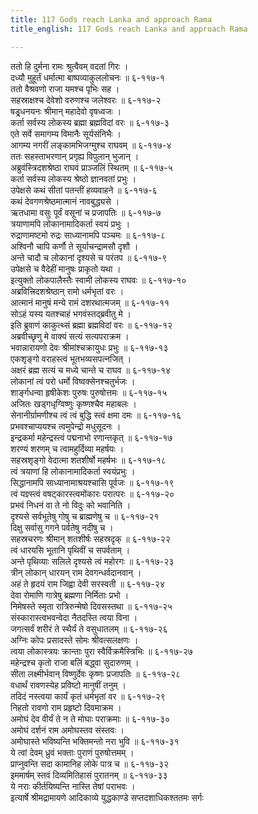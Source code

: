 ```yaml
---
title: 117 Gods reach Lanka and approach Rama
title_english: 117 Gods reach Lanka and approach Rama

---
```

ततो हि दुर्मना रामः श्रुत्वैवम् वदतां गिरः ।  
दध्यौ मुहूर्तं धर्मात्मा बाष्पव्याकुललोचनः ॥ ६-११७-१  
ततो वैश्रवणो राजा यमश्च पृभिः सह ।  
सहस्राक्षश्च देवेशो वरुणश्च जलेश्वरः ॥ ६-११७-२  
षड्र्धनयनः श्रीमान् महादेवो वृषध्वजः ।  
कर्ता सर्वस्य लोकस्य ब्रह्मा ब्रह्मविदां वरः ॥ ६-११७-३  
एते सर्वे समागम्य विमानैः सूर्यसंनिभैः ।  
आगम्य नगरीं लङ्कामभिजग्मुश्च राघवम् ॥ ६-११७-४  
ततः सहस्ताभरणान् प्रगृह्य विपुलान् भुजान् ।  
अब्रुवंस्त्रिदशश्रेष्ठा राघवं प्राञ्जलिं स्थितम् ॥ ६-११७-५  
कर्ता सर्वस्य लोकस्य श्रेष्ठो ज्ञानवतां प्रभुः ।  
उपेक्षसे कथं सीतां पतन्तीं हव्यवाहने ॥ ६-११७-६  
कथं देवगणश्रेष्ठमात्मानं नावबुद्ध्यसे ।  
ऋतधामा वसुः पूर्वं वसूनां च प्रजापतिः ॥ ६-११७-७  
त्रयाणामपि लोकानामादिकर्ता स्वयं प्रभुः ।  
रुद्राणामष्टमो रुद्रः साध्यानामपि पञ्चमः ॥ ६-११७-८  
अश्विनौ चापि कर्णौ ते सूर्याचन्द्रामसौ दृशौ ।  
अन्ते चादौ च लोकानां दृश्यसे च परंतप ॥ ६-११७-९  
उपेक्षसे च वैदेहीं मानुषः प्राकृतो यथा ।  
इत्युक्तो लोकपालैस्तैः स्वामी लोकस्य राघवः ॥ ६-११७-१०  
अब्रवित्त्रिदशश्रेष्ठान् रामो धर्मभृतां वरः ।  
आत्मानं मानुषं मन्ये रामं दशरथात्मजम् ॥ ६-११७-११  
सोऽहं यस्य यतश्चाहं भगवंस्तद्ब्रवीतु मे ।  
इति ब्रुवाणं काकुत्थ्सं ब्रह्मा ब्रह्मविदां वरः ॥ ६-११७-१२  
अब्रवीच्छृणु मे वाक्यं सत्यं सत्यपराक्रम ।  
भवान्नारायणो देवः श्रीमांश्चक्रायुधः प्रभुः ॥ ६-११७-१३  
एकशृङ्गो वराहस्त्वं भूतभव्यसपत्नजित् ।  
अक्षरं ब्रह्म सत्यं च मध्ये चान्ते च राघव ॥ ६-११७-१४  
लोकानां त्वं परो धर्मो विष्वक्सेनश्चतुर्भजः ।  
शार्ङ्गधन्वा हृषीकेशः पुरुषः पुरुषोत्तमः ॥ ६-११७-१५  
अजितः खड्गधृग्विष्णुः कृष्णश्चैव महाबलः ।  
सेनानीर्ग्रामणीश्च त्वं त्वं बुद्धि स्त्वं क्षमा दमः ॥ ६-११७-१६  
प्रभवश्चाप्ययश्च त्वमुपेन्द्रो मधुसूदनः ।  
इन्द्रकर्मा महेन्द्रस्त्वं पद्मनाभो रणान्तकृत् ॥ ६-११७-१७  
शरण्यं शरणम् च त्वामहुर्दिव्या महर्षयः ।  
सहस्रशृङ्गो वेदात्मा शतशीर्षो महर्षभः ॥ ६-११७-१८  
त्वं त्रयाणां हि लोकानामादिकर्ता स्वयंप्रभुः ।  
सिद्धानामपि साध्यानामाश्रयश्चासि पूर्वजः ॥ ६-११७-१९  
त्वं यज्ञ्स्त्वं वषट्कारस्त्वमोंकारः परात्परः ॥ ६-११७-२०  
प्रभवं निधनं वा ते नो विदुः को भवानिति ।  
दृश्यसे सर्वभूतेषु गोषु च ब्राह्मणेषु च ॥ ६-११७-२१  
दिक्षु सर्वासु गगने पर्वतेषु नदीषु च ।  
सहस्रचरणः श्रीमान् शतशीर्षः सहस्रदृक् ॥ ६-११७-२२  
त्वं धारयसि भूतानि पृथिवीं च सपर्वताम् ।  
अन्ते पृथिव्याः सलिले दृश्यसे त्वं महोरगः ॥ ६-११७-२३  
त्रीन् लोकान् धारयन् राम देवगन्धर्वदानवान् ।  
अहं ते हृदयं राम जिह्वा देवी सरस्वती ॥ ६-११७-२४  
देवा रोमाणि गात्रेषु ब्रह्मणा निर्मिताः प्रभो ।  
निमेषस्ते स्मृता रात्रिरुन्मेषो दिवसस्तथा ॥ ६-११७-२५  
संस्कारास्त्वभवन्वेदा नैतदस्ति त्वया विना ।  
जगत्सर्वं शरीरं ते स्थैर्यं ते वसुधातलम् ॥ ६-११७-२६  
अग्निः कोपः प्रसादस्ते सोमः श्रीवत्सलक्षणः ।  
त्वया लोकास्त्रयः क्रान्ताः पुरा स्वैर्विक्रमैस्त्रिभिः ॥ ६-११७-२७  
महेन्द्रश्च कृतो राजा बलिं बद्ध्वा सुदारुणम् ।  
सीता लक्ष्मीर्भवान् विष्णुर्देवः कृष्णः प्रजापतिः ॥ ६-११७-२८  
वधार्थं रावणस्येह प्रविष्टो मानुषीं तनुम् ।  
तदिदं नस्त्वया कार्यं कृतं धर्मभृतां वर ॥ ६-११७-२९  
निहतो रावणो राम प्रहृष्टो दिवमाक्रम ।  
अमोघं देव वीर्यं ते न ते मोघाः पराक्रमाः ॥ ६-११७-३०  
अमोघं दर्शनं राम अमोघस्तव संस्तवः ।  
अमोघास्ते भविष्यन्ति भक्तिमन्तो नरा भुवि ॥ ६-११७-३१  
ये त्वां देवम् ध्रुवं भक्ताः पुराणं पुरुषोत्तमम् ।  
प्राप्नुवन्ति सदा कामानिह लोके पात्र च ॥ ६-११७-३२  
इममार्षम् स्तवं दिव्यमितिहासं पुरातनम् ॥ ६-११७-३३  
ये नराः कीर्तयिष्यन्ति नास्ति तेषां पराभवः ।  
इत्यार्षे श्रीमद्रामायणे आदिकाव्ये युद्धकाण्डे सप्तदशाधिकश्ततमः सर्गः